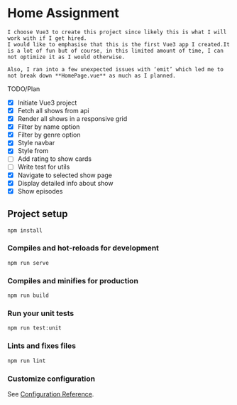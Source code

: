 # Home Assignment
```
I choose Vue3 to create this project since likely this is what I will work with if I get hired.
I would like to emphasise that this is the first Vue3 app I created.It is a lot of fun but of course, in this limited amount of time, I can not optimize it as I would otherwise.

Also, I ran into a few unexpected issues with ‘emit’ which led me to not break down **HomePage.vue** as much as I planned.
```

TODO/Plan
- [x] Initiate Vue3 project
- [x] Fetch all shows from api
- [x] Render all shows in a responsive grid
- [x] Filter by name option
- [x] Filter by genre option
- [x] Style navbar
- [x] Style from
- [ ] Add rating to show cards
- [ ] Write test for utils
- [x] Navigate to selected show page 
- [x] Display detailed info about show
- [x] Show episodes

## Project setup
```
npm install
```

### Compiles and hot-reloads for development
```
npm run serve
```

### Compiles and minifies for production
```
npm run build
```

### Run your unit tests
```
npm run test:unit
```

### Lints and fixes files
```
npm run lint
```

### Customize configuration
See [Configuration Reference](https://cli.vuejs.org/config/).
